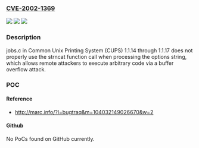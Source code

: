 ### [CVE-2002-1369](https://cve.mitre.org/cgi-bin/cvename.cgi?name=CVE-2002-1369)
![](https://img.shields.io/static/v1?label=Product&message=n%2Fa&color=blue)
![](https://img.shields.io/static/v1?label=Version&message=n%2Fa&color=blue)
![](https://img.shields.io/static/v1?label=Vulnerability&message=n%2Fa&color=brighgreen)

### Description

jobs.c in Common Unix Printing System (CUPS) 1.1.14 through 1.1.17 does not properly use the strncat function call when processing the options string, which allows remote attackers to execute arbitrary code via a buffer overflow attack.

### POC

#### Reference
- http://marc.info/?l=bugtraq&m=104032149026670&w=2

#### Github
No PoCs found on GitHub currently.


